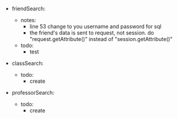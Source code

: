 - friendSearch:
  - notes:
    - line 53 change to you username and password for sql
    - the friend's data is sent to request, not session. do "request.getAttribute()" instead of "session.getAttribute()"
  - todo:
    - test
    
- classSearch:
  - todo:
    - create
    
- professorSearch:
  - todo:
    - create
